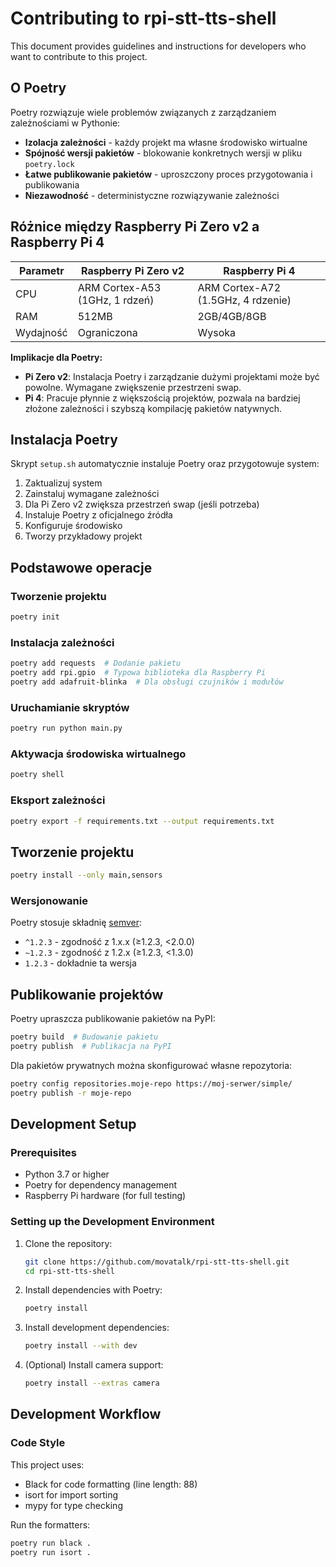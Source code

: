 # Contributing to rpi-stt-tts-shell
<!--
Author: tom-sapletta-com
Purpose: Contribution guidelines and development setup instructions for the project.
-->

This document provides guidelines and instructions for developers who want to contribute to this project.


## O Poetry

Poetry rozwiązuje wiele problemów związanych z zarządzaniem zależnościami w Pythonie:

- **Izolacja zależności** - każdy projekt ma własne środowisko wirtualne
- **Spójność wersji pakietów** - blokowanie konkretnych wersji w pliku `poetry.lock`
- **Łatwe publikowanie pakietów** - uproszczony proces przygotowania i publikowania
- **Niezawodność** - deterministyczne rozwiązywanie zależności

## Różnice między Raspberry Pi Zero v2 a Raspberry Pi 4

| Parametr | Raspberry Pi Zero v2 | Raspberry Pi 4 |
|----------|----------------------|----------------|
| CPU | ARM Cortex-A53 (1GHz, 1 rdzeń) | ARM Cortex-A72 (1.5GHz, 4 rdzenie) |
| RAM | 512MB | 2GB/4GB/8GB |
| Wydajność | Ograniczona | Wysoka |

**Implikacje dla Poetry:**

- **Pi Zero v2**: Instalacja Poetry i zarządzanie dużymi projektami może być powolne. Wymagane zwiększenie przestrzeni swap.
- **Pi 4**: Pracuje płynnie z większością projektów, pozwala na bardziej złożone zależności i szybszą kompilację pakietów natywnych.




## Instalacja Poetry

Skrypt `setup.sh` automatycznie instaluje Poetry oraz przygotowuje system:
1. Zaktualizuj system
2. Zainstaluj wymagane zależności
3. Dla Pi Zero v2 zwiększa przestrzeń swap (jeśli potrzeba)
4. Instaluje Poetry z oficjalnego źródła
5. Konfiguruje środowisko
6. Tworzy przykładowy projekt

## Podstawowe operacje

### Tworzenie projektu
```bash
poetry init
```

### Instalacja zależności
```bash
poetry add requests  # Dodanie pakietu
poetry add rpi.gpio  # Typowa biblioteka dla Raspberry Pi
poetry add adafruit-blinka  # Dla obsługi czujników i modułów
```

### Uruchamianie skryptów
```bash
poetry run python main.py
```

### Aktywacja środowiska wirtualnego
```bash
poetry shell
```

### Eksport zależności
```bash
poetry export -f requirements.txt --output requirements.txt
```

## Tworzenie projektu

```bash
poetry install --only main,sensors
```

### Wersjonowanie

Poetry stosuje składnię [semver](https://semver.org/):

- `^1.2.3` - zgodność z 1.x.x (≥1.2.3, <2.0.0)
- `~1.2.3` - zgodność z 1.2.x (≥1.2.3, <1.3.0)
- `1.2.3` - dokładnie ta wersja

## Publikowanie projektów

Poetry upraszcza publikowanie pakietów na PyPI:

```bash
poetry build  # Budowanie pakietu
poetry publish  # Publikacja na PyPI
```

Dla pakietów prywatnych można skonfigurować własne repozytoria:

```bash
poetry config repositories.moje-repo https://moj-serwer/simple/
poetry publish -r moje-repo
```


## Development Setup

### Prerequisites

- Python 3.7 or higher
- Poetry for dependency management
- Raspberry Pi hardware (for full testing)

### Setting up the Development Environment

1. Clone the repository:
   ```bash
   git clone https://github.com/movatalk/rpi-stt-tts-shell.git
   cd rpi-stt-tts-shell
   ```

2. Install dependencies with Poetry:
   ```bash
   poetry install
   ```

3. Install development dependencies:
   ```bash
   poetry install --with dev
   ```

4. (Optional) Install camera support:
   ```bash
   poetry install --extras camera
   ```

## Development Workflow

### Code Style

This project uses:
- Black for code formatting (line length: 88)
- isort for import sorting
- mypy for type checking

Run the formatters:
```bash
poetry run black .
poetry run isort .
```